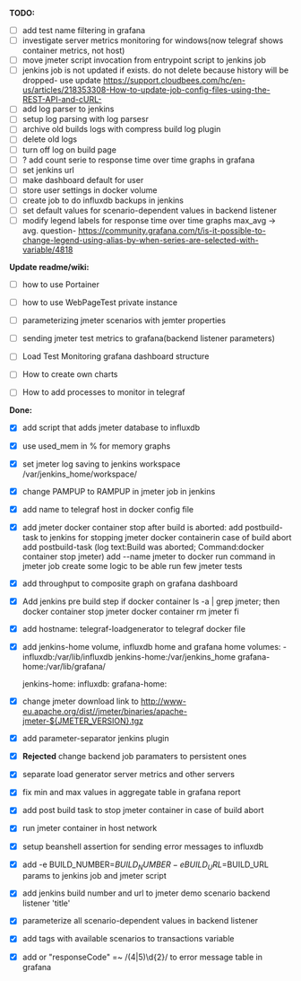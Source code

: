**TODO:**
- [ ] add test name filtering in grafana
- [ ] investigate server metrics monitoring for windows(now telegraf shows container metrics, not host)
- [ ] move jmeter script invocation from entrypoint script to jenkins job
- [ ] jenkins job is not updated if exists. do not delete because history will be dropped- use update https://support.cloudbees.com/hc/en-us/articles/218353308-How-to-update-job-config-files-using-the-REST-API-and-cURL-
- [ ] add log parser to jenkins
- [ ] setup log parsing with log parsesr
- [ ] archive old builds logs with compress build log plugin
- [ ] delete old logs
- [ ] turn off log on build page
- [ ] ? add count serie to response time over time graphs in grafana
- [ ] set jenkins url
- [ ] make dashboard default for user
- [ ] store user settings in docker volume
- [ ] create job to do influxdb backups in jenkins
- [ ] set default values for scenario-dependent values in backend listener
- [ ] modify legend labels for response time over time graphs max_avg -> avg. question- https://community.grafana.com/t/is-it-possible-to-change-legend-using-alias-by-when-series-are-selected-with-variable/4818

**Update readme/wiki:**
- [ ] how to use Portainer
- [ ] how to use WebPageTest private instance
- [ ] parameterizing jmeter scenarios with jemter properties
- [ ] sending jmeter test metrics to grafana(backend listener parameters)
- [ ] Load Test Monitoring grafana dashboard structure
- [ ] How to create own charts
- [ ] How to add processes to monitor in telegraf


**Done:**
- [x] add script that adds jmeter database to influxdb
- [x] use used_mem in % for memory graphs
- [x] set jmeter log saving to jenkins workspace /var/jenkins_home/workspace/
- [x] change PAMPUP to RAMPUP in jmeter job in jenkins
- [x] add name to telegraf host in docker config file
- [x] add jmeter docker container stop after build is aborted:
	add postbuild-task to jenkins for stopping jmeter docker containerin case of build abort
		add postbuild-task (log text:Build was aborted; Command:docker container stop jmeter)
		add --name jmeter to docker run command in jmeter job
	create some logic to be able run few jmeter tests
- [x] add throughput to composite graph on grafana dashboard
- [x] Add jenkins pre build step
		if docker container ls -a | grep jmeter;
	then
		docker container stop jmeter
		docker container rm jmeter
	fi
- [x] add hostname: telegraf-loadgenerator to telegraf docker file
- [x] add jenkins-home volume, influxdb home and grafana home
	volumes:
       - influxdb:/var/lib/influxdb
	jenkins-home:/var/jenkins_home
	grafana-home:/var/lib/grafana/

	jenkins-home:
	influxdb:
	grafana-home:
- [x] change jmeter download link to http://www-eu.apache.org/dist//jmeter/binaries/apache-jmeter-${JMETER_VERSION}.tgz
- [x] add parameter-separator jenkins plugin
- [x] **Rejected** change backend job paramaters to persistent ones
- [x] separate load generator server metrics and other servers
- [x] fix min and max values in aggregate table in grafana report
- [x] add post build task to stop jmeter container in case of build abort
- [x] run jmeter container in host network
- [x] setup beanshell assertion for sending error messages to influxdb
- [x] add -e BUILD_NUMBER=$BUILD_NUMBER -e BUILD_URL=$BUILD_URL params to jenkins job and jmeter script 
- [x] add jenkins build number and url to jmeter demo scenario backend listener 'title'
- [x] parameterize all scenario-dependent values in backend listener
- [x] add tags with available scenarios to transactions variable
- [x] add or  "responseCode" =~ /(4|5)\\d{2}/ to error message table in grafana
